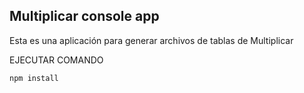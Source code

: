 ## Multiplicar console app

Esta es una aplicación para generar archivos de tablas de Multiplicar

EJECUTAR COMANDO

```
npm install
```